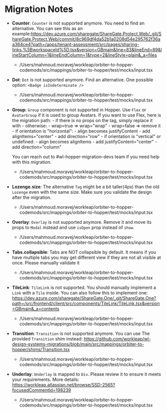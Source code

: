 # Migration Notes

- **Counter**: `Counter` is not supported anymore. You need to find an alternative. You can see this as an example:https://dev.azure.com/sharegate/ShareGate.Protect.Web/_git/ShareGate.Protect.Web/commit/8c969df4da52b1a0208d54e295762f36aa364ce4?path=/apps/tenant-assessment/src/pages/sharing-links.%5BworkspaceId%5D.tsx&version=GBmain&line=83&lineEnd=89&lineStartColumn=1&lineEndColumn=1&type=2&lineStyle=plain&_a=files
  - /Users/mahmoud.moravej/workleap/orbiter-to-hopper-codemods/src/mappings/orbiter-to-hopper/test/mocks/input.tsx

- **Dot**: `Dot` is not supported anymore. Find an alternative. One possible option: `<Badge isIndeterminate />`
  - /Users/mahmoud.moravej/workleap/orbiter-to-hopper-codemods/src/mappings/orbiter-to-hopper/test/mocks/input.tsx

- **Group**: `Group` component is not supported in Hopper. Use `Flex` or `AvatarGroup` if it is used to group Avatars.
    If you want to use Flex, here is the migration path:
      - if there is no props on the tag, simply replace it with <Flex direction="column" justifyContent="center">
      - otherwise:
        - wrap=true => wrap="wrap"
        - wrap=false => remove it
        - if orientation is "horizontal":
          - align becomes justifyContent
          - add alignItems="center"
          - add direction="row"
        - if orientation is "vertical" or undefined:
          - align becomes alignItems
          - add justifyContent="center"
          - add direction="column"

    You can reach out to #wl-hopper-migration-devs team if you need help with this migration.
  - /Users/mahmoud.moravej/workleap/orbiter-to-hopper-codemods/src/mappings/orbiter-to-hopper/test/mocks/input.tsx

- **Lozenge.size**: The alternative `Tag` might be a bit taller(4px) than the old `Lozenge` even with the same size. Make sure you validate the design after the migration.
  - /Users/mahmoud.moravej/workleap/orbiter-to-hopper-codemods/src/mappings/orbiter-to-hopper/test/mocks/input.tsx

- **Overlay**: `Overlay` is not supported anymore. Remove it and move its props to `Modal` instead and use `isOpen` prop instead of `show`.
  - /Users/mahmoud.moravej/workleap/orbiter-to-hopper-codemods/src/mappings/orbiter-to-hopper/test/mocks/input.tsx

- **Tabs.collapsible**: Tabs are NOT collapsible by default. It means if you have multiple tabs you may get different view if they are not all visible at once. Please manually validate it
  - /Users/mahmoud.moravej/workleap/orbiter-to-hopper-codemods/src/mappings/orbiter-to-hopper/test/mocks/input.tsx

- **TileLink**: `TileLink` is not supported. You should manually implement a `Link` with a `Tile` inside. You can also follow this to implement one: https://dev.azure.com/sharegate/ShareGate.One/_git/ShareGate.One?path=/src/frontend/client/src/components/TileLink/TileLink.tsx&version=GBmain&_a=contents 
  - /Users/mahmoud.moravej/workleap/orbiter-to-hopper-codemods/src/mappings/orbiter-to-hopper/test/mocks/input.tsx

- **Transition**: `Transition` is not supported anymore. You can use The provided `Transition` shim instead: https://github.com/workleap/wl-design-systems-migrations/blob/main/src/mappings/orbiter-to-hopper/shims/Transition.tsx
  - /Users/mahmoud.moravej/workleap/orbiter-to-hopper-codemods/src/mappings/orbiter-to-hopper/test/mocks/input.tsx

- **Underlay**: `Underlay` is mapped to `Div`. Please review it to ensure it meets your requirements. More details: https://workleap.atlassian.net/browse/SSD-2565?focusedCommentId=198239
  - /Users/mahmoud.moravej/workleap/orbiter-to-hopper-codemods/src/mappings/orbiter-to-hopper/test/mocks/input.tsx
